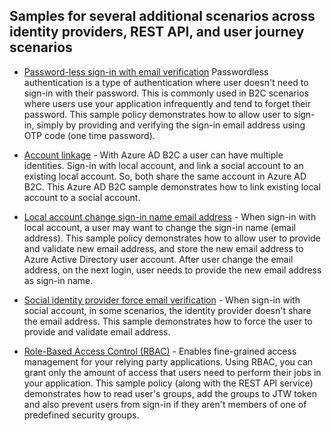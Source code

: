 ## Samples for several additional scenarios across identity providers, REST API, and user journey scenarios
* [Password-less sign-in with email verification](source/aadb2c-ief-passwordless-email-verification) Passwordless authentication is a type of authentication where user doesn't need to sign-in with their password. This is commonly used in B2C scenarios where users use your application infrequently and tend to forget their password. This sample policy demonstrates how to allow user to sign-in, simply by providing and verifying the sign-in email address using OTP code (one time password). 

* [Account linkage](source/aadb2c-ief-account-linkage) - With Azure AD B2C a user can have multiple identities. Sign-in with local account, and link a social account to an existing local account. So, both share the same account in Azure AD B2C. This Azure AD B2C sample demonstrates how to link existing local account to a social account. 

* [Local account change sign-in name email address](source/aadb2c-ief-change-sign-in-name) - When sign-in with local account, a user may want to change the sign-in name (email address). This sample policy demonstrates how to allow user to provide and validate new email address, and store the new email address to Azure Active Directory user account. After user change the email address, on the next login, user needs to provide the new email address as sign-in name.

* [Social identity provider force email verification](source/aadb2c-ief-social-idp-force-email) - When sign-in with social account, in some scenarios,  the identity provider doesn't share the email address. This sample demonstrates how to force the user to provide and validate email address. 
* [Role-Based Access Control (RBAC)](source/aadb2c-ief-rbac) - Enables fine-grained access management for your relying party applications. Using RBAC, you can grant only the amount of access that users need to perform their jobs in your application. This sample policy (along with the REST API service) demonstrates how to read user's groups, add the groups to JTW token and also prevent users from sign-in if they aren't members of one of predefined security groups.